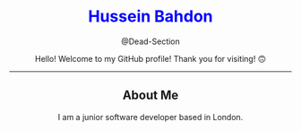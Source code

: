 <style>
  h1 {
  color:blue;}
  
  </style>


<h1 align="center">Hussein Bahdon</h1>
<p align="center"> @Dead-Section<p/>

<p align="center" dir="auto">
Hello! Welcome to my GitHub profile! Thank you for visiting! <g-emoji class="g-emoji" alias="upside_down_face" fallback-src="https://github.githubassets.com/images/icons/emoji/unicode/1f643.png">🙃</g-emoji>
</p>
<hr>
<h2 align="center" dir="auto"> About Me </h2>
<p align="center" dir="auto">
I am a junior software developer based in London. 
</p>
